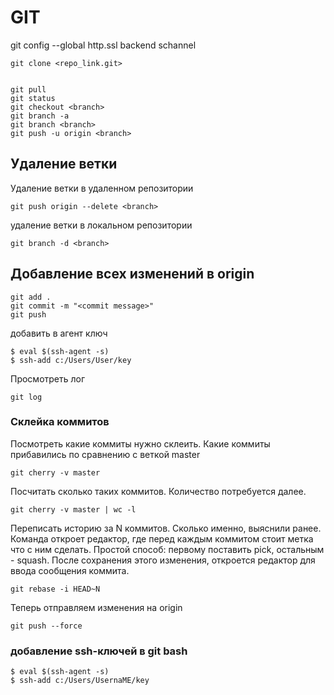 
# GIT

git config --global http.ssl backend schannel

```
git clone <repo_link.git>


git pull
git status
git checkout <branch>
git branch -a
git branch <branch>
git push -u origin <branch>
```

## Удаление ветки
Удаление ветки в удаленном репозитории
```
git push origin --delete <branch>
```
удаление ветки в локальном репозитории
```
git branch -d <branch>
```

## Добавление всех изменений в origin
```
git add .
git commit -m "<commit message>"
git push
```

добавить в агент ключ
```
$ eval $(ssh-agent -s)
$ ssh-add c:/Users/User/key
```

Просмотреть лог
```
git log
```


###  Склейка коммитов

Посмотреть какие коммиты нужно склеить. Какие коммиты прибавились по сравнению с веткой master
```
git cherry -v master
```
Посчитать сколько таких коммитов. Количество потребуется далее.
```
git cherry -v master | wc -l
```
Переписать историю за N коммитов. Сколько именно, выяснили ранее. Команда откроет редактор, где перед каждым коммитом стоит метка что с ним сделать. Простой способ: первому поставить pick, остальным - squash. После сохранения этого изменения, откроется редактор для ввода сообщения коммита.
```
git rebase -i HEAD~N
```
Теперь отправляем изменения на origin 
```
git push --force
```


### добавление ssh-ключей в git bash

```
$ eval $(ssh-agent -s)
$ ssh-add c:/Users/UsernaME/key
```
